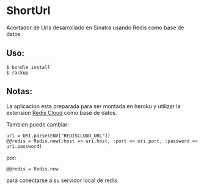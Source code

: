 ShortUrl
========

Acortador de Urls desarrollado en Sinatra usando Redis como base de datos 


Uso:
----

	$ bundle install
	$ rackup

Notas:
------

La aplicacion esta preparada para ser montada en heroku y utilizar la extension [Redis Cloud](http://redis-cloud.com/) como base de datos.

Tambien puede cambiar:

	uri = URI.parse(ENV["REDISCLOUD_URL"])
    @@redis = Redis.new(:host => uri.host, :port => uri.port, :password => uri.password)

por:

	@@redis = Redis.new

para conectarse a su servidor local de redis